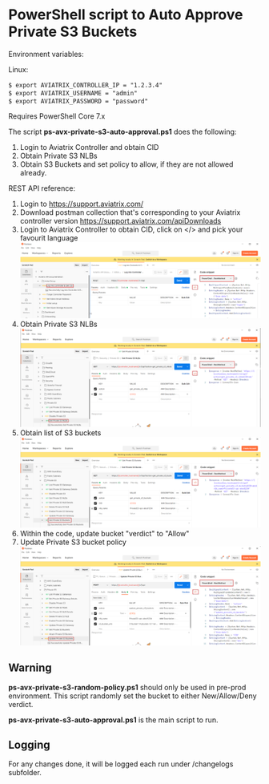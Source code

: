 # PowerShell script to Auto Approve Private S3 Buckets

Environment variables:

Linux:

```
$ export AVIATRIX_CONTROLLER_IP = "1.2.3.4"
$ export AVIATRIX_USERNAME = "admin"
$ export AVIATRIX_PASSWORD = "password"
```


Requires PowerShell Core 7.x

The script **ps-avx-private-s3-auto-approval.ps1**  does the following:

1. Login to Aviatrix Controller and obtain CID
2. Obtain Private S3 NLBs 
3. Obtain S3 Buckets and set policy to allow, if they are not allowed already.

REST API reference:
1. Login to https://support.aviatrix.com/
2. Download postman collection that's corresponding to your Aviatrix controller version https://support.aviatrix.com/apiDownloads
3. Login to Aviatrix Controller to obtain CID, click on </> and pick your favourit language
![](20220628122632.png)  
4. Obtain Private S3 NLBs
![](20220628122857.png)  
5. Obtain list of S3 buckets
![](20220628123016.png)  
6. Within the code, update bucket "verdict" to "Allow"
7. Update Private S3 bucket policy
![](20220628123221.png)  


## Warning

**ps-avx-private-s3-random-policy.ps1** should only be used in pre-prod environment. This script randomly set the bucket to either New/Allow/Deny verdict.

**ps-avx-private-s3-auto-approval.ps1** is the main script to run.

## Logging

For any changes done, it will be logged each run under /changelogs subfolder.